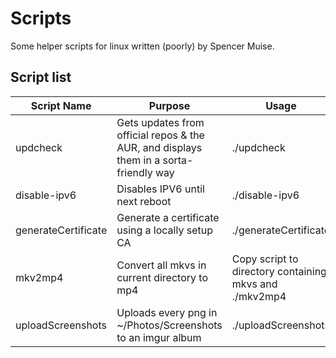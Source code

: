 # Scripts

Some helper scripts for linux written (poorly) by Spencer Muise.

## Script list

|Script Name|Purpose|Usage|
|-----------|-------|-----|
|updcheck|Gets updates from official repos & the AUR, and displays them in a sorta-friendly way|./updcheck|
|disable-ipv6|Disables IPV6 until next reboot|./disable-ipv6|
|generateCertificate|Generate a certificate using a locally setup CA|./generateCertificate <hostname>|
|mkv2mp4|Convert all mkvs in current directory to mp4|Copy script to directory containing mkvs and ./mkv2mp4|
|uploadScreenshots|Uploads every png in ~/Photos/Screenshots to an imgur album|./uploadScreenshots|

